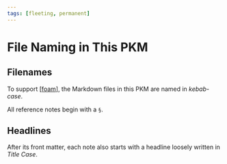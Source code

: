```yaml
---
tags: [fleeting, permanent]
---
```


# File Naming in This PKM

## Filenames

To support [[foam]], the Markdown files in this PKM are named in *kebab-case*. 

All reference notes begin with a `§`.

## Headlines

After its front matter, each note also starts with a headline loosely written in *Title Case*.

[//begin]: # "Autogenerated link references for markdown compatibility"
[foam]: ../4-permanent/foam "Foam"
[//end]: # "Autogenerated link references"